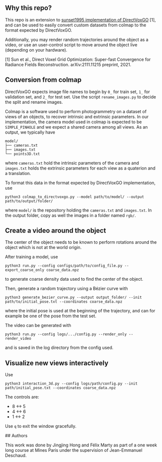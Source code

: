 ## Why this repo?

This repo is an extension to [sunset1995 implementation of DirectVoxGO](https://github.com/sunset1995/DirectVoxGO/) [1], and can be used to easily convert custom datasets from colmap to the format expected by DirectVoxGO.

Additionally, you may render random trajectories around the object as a video, or use an user-control script to move around the object live (depending on your hardware).

[1] Sun et al., Direct Voxel Grid Optimization: Super-fast Convergence for Radiance Fields Reconstruction. arXiv:2111.11215 preprint, 2021.

## Conversion from colmap

DirectVoxGO expects image file names to begin by `0_` for train set, `1_` for validation set, and `2_` for test set. Use the script `rename_images.py` to decide the split and rename images.

Colmap is a software used to perform photogrammetry on a dataset of views of an objects, to recover intrinsic and extrinsic parameters. In our implementation, the camera model used in colmap is expected to be `SIMPLE_PINHOLE` and we expect a shared camera among all views. As an output, we typically have

```
model/
├── cameras.txt
├── images.txt
└── points3D.txt
```

where `cameras.txt` hold the intrinsic parameters of the camera and `images.txt` holds the extrinsic parameters for each view as a quaterion and a translation.

To format this data in the format expected by DirectVoxGO implementation, use

```
python3 colmap_to_directvoxgo.py --model path/to/model/ --output path/to/output/folder/
```
where `model/` is the repository holding the `cameras.txt` and `images.txt`. In the output folder, copy as well the images in a folder named `rgb/`.

## Create a video around the object

The center of the object needs to be known to perform rotations around the object which is not at the world origin.

After training a model, use

```
python3 run.py --config configs/path/to/config_file.py --export_coarse_only coarse_data.npz
```

to generate coarse density data used to find the center of the object.

Then, generate a random trajectory using a Bézier curve with

```
python3 generate_bezier_curve.py --output output_folder/ --init path/to/initial_pose.txt --coordinates coarse_data.npz
```

where the initial pose is used at the beginning of the trajectory, and can for example be one of the pose from the test set.

The video can be generated with

```
python3 run.py --config logs/.../config.py --render_only --render_video
```

and is saved in the log directory from the config used.

## Visualize new views interactively

Use

```
python3 interaction_3d.py --config logs/path/config.py --init path/initial_pose.txt --coordinates coarse_data.npz
```

The controls are:
* 8 <-> 5
* 4 <-> 6
* 1 <-> 2

Use `q` to exit the window gracefully.

## Authors

This work was done by Jingjing Hong and Félix Marty as part of a one week long course at Mines Paris under the supervision of Jean-Emmanuel Deschaud.
